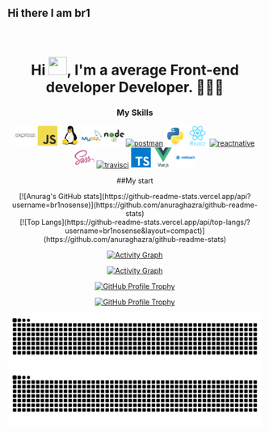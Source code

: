 ## Hi there I am br1
<div align="center">    

# Hi <img height="36px" width="36px" src="https://user-images.githubusercontent.com/18350557/176309783-0785949b-9127-417c-8b55-ab5a4333674e.gif">, I'm a average Front-end developer Developer. 🧑🏻‍💻

### My Skills
<a href="https://expressjs.com" target="_blank" rel="noreferrer"><img src="https://raw.githubusercontent.com/devicons/devicon/master/icons/express/express-original-wordmark.svg" alt="express" width="40" height="40" /></a>
<a href="https://developer.mozilla.org/en-US/docs/Web/JavaScript" target="_blank" rel="noreferrer"><img src="https://raw.githubusercontent.com/devicons/devicon/master/icons/javascript/javascript-original.svg" alt="javascript" width="40" height="40" /></a>
<a href="https://www.linux.org/" target="_blank" rel="noreferrer"><img src="https://raw.githubusercontent.com/devicons/devicon/master/icons/linux/linux-original.svg" alt="linux" width="40" height="40" /></a>
<a href="https://www.mysql.com/" target="_blank" rel="noreferrer"><img src="https://raw.githubusercontent.com/devicons/devicon/master/icons/mysql/mysql-original-wordmark.svg" alt="mysql" width="40" height="40" /></a>
<a href="https://nodejs.org" target="_blank" rel="noreferrer"><img src="https://raw.githubusercontent.com/devicons/devicon/master/icons/nodejs/nodejs-original-wordmark.svg" alt="nodejs" width="40" height="40" /></a>
<a href="https://postman.com" target="_blank" rel="noreferrer"><img src="https://www.vectorlogo.zone/logos/getpostman/getpostman-icon.svg" alt="postman" width="40" height="40" /></a>
<a href="https://www.python.org" target="_blank" rel="noreferrer"><img src="https://raw.githubusercontent.com/devicons/devicon/master/icons/python/python-original.svg" alt="python" width="40" height="40" /></a>
<a href="https://reactjs.org/" target="_blank" rel="noreferrer"><img src="https://raw.githubusercontent.com/devicons/devicon/master/icons/react/react-original-wordmark.svg" alt="react" width="40" height="40" /></a>
<a href="https://reactnative.dev/" target="_blank" rel="noreferrer"><img src="https://reactnative.dev/img/header_logo.svg" alt="reactnative" width="40" height="40" /></a>
<a href="https://sass-lang.com" target="_blank" rel="noreferrer"><img src="https://raw.githubusercontent.com/devicons/devicon/master/icons/sass/sass-original.svg" alt="sass" width="40" height="40" /></a>
<a href="https://travis-ci.org" target="_blank" rel="noreferrer"><img src="https://www.vectorlogo.zone/logos/travis-ci/travis-ci-icon.svg" alt="travisci" width="40" height="40" /></a>
<a href="https://www.typescriptlang.org/" target="_blank" rel="noreferrer"><img src="https://raw.githubusercontent.com/devicons/devicon/master/icons/typescript/typescript-original.svg" alt="typescript" width="40" height="40" /></a>
<a href="https://vuejs.org/" target="_blank" rel="noreferrer"><img src="https://raw.githubusercontent.com/devicons/devicon/master/icons/vuejs/vuejs-original-wordmark.svg" alt="vuejs" width="40" height="40" /></a>
<a href="https://webpack.js.org" target="_blank" rel="noreferrer"><img src="https://raw.githubusercontent.com/devicons/devicon/d00d0969292a6569d45b06d3f350f463a0107b0d/icons/webpack/webpack-original-wordmark.svg" alt="webpack" width="40" height="40" /></a>

##My start
<div>[![Anurag's GitHub stats](https://github-readme-stats.vercel.app/api?username=br1nosense)](https://github.com/anuraghazra/github-readme-stats)</div>
<div>[![Top Langs](https://github-readme-stats.vercel.app/api/top-langs/?username=br1nosense&layout=compact)](https://github.com/anuraghazra/github-readme-stats)</div>




[![Activity Graph](https://github-readme-activity-graph.vercel.app/graph?username=br1nosense&theme=rogue&bg_color=ffffff#gh-light-mode-only)](https://github-readme-activity-graph.vercel.app/graph?username=br1nosense&theme=rogue&bg_color=ffffff#gh-light-mode-only)

[![Activity Graph](https://github-readme-activity-graph.vercel.app/graph?username=br1nosense&theme=vue#gh-dark-mode-only)](https://github-readme-activity-graph.vercel.app/graph?username=br1nosense&theme=vue#gh-dark-mode-only)

[![GitHub Profile Trophy](https://github-profile-trophy.vercel.app/?username=br1nosense&title=-Reviews)](https://github-profile-trophy.vercel.app/?username=br1nosense&title=-Reviews#gh-light-mode-only)

[![GitHub Profile Trophy](https://github-profile-trophy.vercel.app/?username=br1nosense&title=-Reviews&theme=onedark)](https://github-profile-trophy.vercel.app/?username=br1nosense&title=-Reviews&theme=onedark#gh-dark-mode-only)

![GitHub Snake Light](https://raw.githubusercontent.com/br1nosense/br1nosense/output/github-contribution-grid-snake.svg#gh-light-mode-only)
![GitHub Snake Dark](https://raw.githubusercontent.com/br1nosense/br1nosense/output/github-contribution-grid-snake-dark.svg#gh-dark-mode-only)


</div>  
